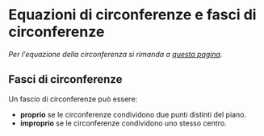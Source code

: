 # Equazioni di circonferenze e fasci di circonferenze

*Per l'equazione della circonferenza si rimanda a [questa pagina](f.md#circonferenza).*

## Fasci di circonferenze

Un fascio di circonferenze può essere:
- **proprio** se le circonferenze condividono due punti distinti del piano.
- **improprio** se le circonferenze condividono uno stesso centro.
